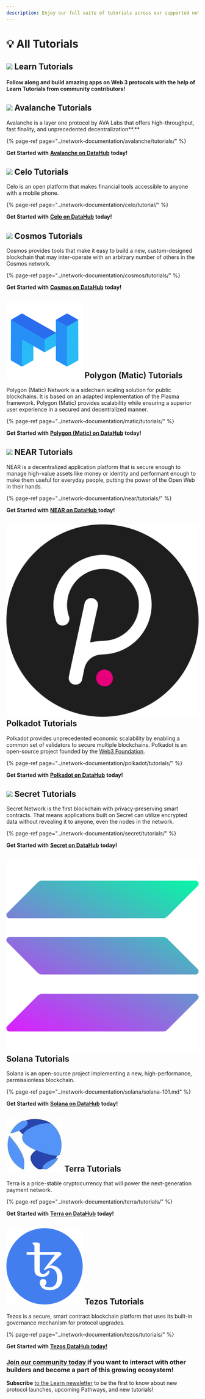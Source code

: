 ```yaml
---
description: Enjoy our full suite of tutorials across our supported networks
---
```


# 💡 All Tutorials

## ![](../.gitbook/assets/vhhp1wl4_400x400-1-.jpg) Learn Tutorials

#### Follow along and build amazing apps on Web 3 protocols with the help of Learn Tutorials from community contributors!

## ![](../.gitbook/assets/avalanche_token_round-300x300.png) Avalanche Tutorials

Avalanche is a layer one protocol by AVA Labs that offers high-throughput, fast finality, and unprecedented decentralization**.**

{% page-ref page="../network-documentation/avalanche/tutorials/" %}

**Get Started with** [**Avalanche on DataHub**](https://figment.io/datahub/avalanche/) **today!**

## ![](../.gitbook/assets/37552875%20%282%29%20%282%29%20%282%29%20%282%29%20%282%29%20%282%29%20%282%29%20%282%29%20%282%29%20%282%29%20%282%29%20%282%29%20%282%29.png) Celo Tutorials

Celo is an open platform that makes financial tools accessible to anyone with a mobile phone.

{% page-ref page="../network-documentation/celo/tutorial/" %}

**Get Started with** [**Celo on DataHub**](https://figment.io/datahub/celo/) **today!**

## ![](../.gitbook/assets/rsz_1cosmoslogo_1.png) **Cosmos Tutorials**

Cosmos provides tools that make it easy to build a new, custom-designed blockchain that may inter-operate with an arbitrary number of others in the Cosmos network.

{% page-ref page="../network-documentation/cosmos/tutorials/" %}

**Get Started with** [**Cosmos on DataHub**](https://figment.io/datahub/cosmos/) **today!**

## ![](../.gitbook/assets/matic_network.png) Polygon \(Matic\) Tutorials

Polygon \(Matic\) Network is a sidechain scaling solution for public blockchains. It is based on an adapted implementation of the Plasma framework. Polygon \(Matic\) provides scalability while ensuring a superior user experience in a secured and decentralized manner.

{% page-ref page="../network-documentation/matic/tutorials/" %}

**Get Started with** [**Polygon \(Matic\) on DataHub**](https://figment.io/datahub/matic/) **today!** 

## ![](../.gitbook/assets/tnear_icon_1.png) **NEAR Tutorials**

NEAR is a decentralized application platform that is secure enough to manage high-value assets like money or identity and performant enough to make them useful for everyday people, putting the power of the Open Web in their hands.

{% page-ref page="../network-documentation/near/tutorials/" %}

**Get Started with** [**NEAR on DataHub** ](https://figment.io/datahub/near/)**today!** 

## ![](../.gitbook/assets/dot-circle-solid-default.svg) **Polkadot Tutorials**

Polkadot provides unprecedented economic scalability by enabling a common set of validators to secure multiple blockchains. Polkadot is an open-source project founded by the [Web3 Foundation](https://web3.foundation/).

{% page-ref page="../network-documentation/polkadot/tutorials/" %}

**Get Started with** [**Polkadot on DataHub**](https://figment.io/datahub/polkadot/) **today!**

## ![](../.gitbook/assets/logo1.png) **Secret Tutorials**

Secret Network is the first blockchain with privacy-preserving smart contracts. That means applications built on Secret can utilize encrypted data without revealing it to anyone, even the nodes in the network.

{% page-ref page="../network-documentation/secret/tutorials/" %}

**Get Started with** [**Secret on DataHub**](https://figment.io/datahub/secret-network/) **today!**

## ![](../.gitbook/assets/solana%20%282%29.png) Solana Tutorials

Solana is an open-source project implementing a new, high-performance, permissionless blockchain.

{% page-ref page="../network-documentation/solana/solana-101.md" %}

**Get Started with** [**Solana on DataHub**](https://figment.io/datahub/solana/) **today!**

## ![](../.gitbook/assets/rsz_terra-logo%20%282%29.jpg) Terra Tutorials

Terra is a price-stable cryptocurrency that will power the next-generation payment network.

{% page-ref page="../network-documentation/terra/tutorials/" %}

**Get Started with** [**Terra on DataHub**](https://figment.io/datahub/terra/) **today!**

## ![](../.gitbook/assets/2011%20%282%29.png) **Tezos Tutorials**

Tezos is a secure, smart contract blockchain platform that uses its built-in governance mechanism for protocol upgrades.

{% page-ref page="../network-documentation/tezos/tutorials/" %}

**Get Started with** [**Tezos DataHub today!**](https://figment.io/datahub/tezos/)

### [Join our community today ](https://discord.gg/fszyM7K)if you want to interact with other builders and become a part of this growing ecosystem!

**Subscribe** [to the Learn newsletter](https://datahub.figment.io/subscribe) to be the first to know about new protocol launches, upcoming Pathways, and new tutorials!

